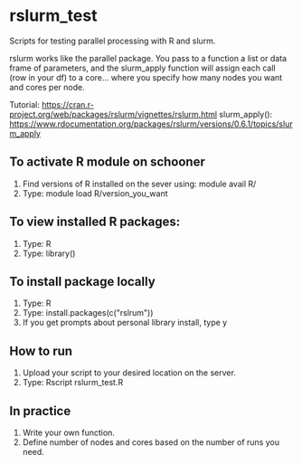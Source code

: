 # rslurm_test
Scripts for testing parallel processing with R and slurm.

rslurm works like the parallel package. You pass to a function a list or data frame of parameters, and the slurm_apply function will assign each call (row in your df) to a core... where you specify how many nodes you want and cores per node.

Tutorial:      https://cran.r-project.org/web/packages/rslurm/vignettes/rslurm.html
slurm_apply(): https://www.rdocumentation.org/packages/rslurm/versions/0.6.1/topics/slurm_apply

## To activate R module on schooner

1. Find versions of R installed on the sever using: module avail R/
2. Type: module load R/version_you_want

## To view installed R packages:
1. Type: R
2. Type: library()

## To install package locally
1. Type: R
2. Type: install.packages(c("rslrum"))
3. If you get prompts about personal library install, type y

## How to run
1. Upload your script to your desired location on the server.
2. Type: Rscript rslurm_test.R

## In practice
1. Write your own function.
2. Define number of nodes and cores based on the number of runs you need.

